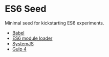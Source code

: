 # ES6 Seed
Minimal seed for kickstarting ES6 experiments.
- [Babel](https://github.com/babel/babel)
- [ES6 module loader](https://github.com/ModuleLoader/es6-module-loader)
- [SystemJS](https://github.com/systemjs/systemjs)
- [Gulp 4](https://github.com/gulpjs/gulp/tree/4.0)

